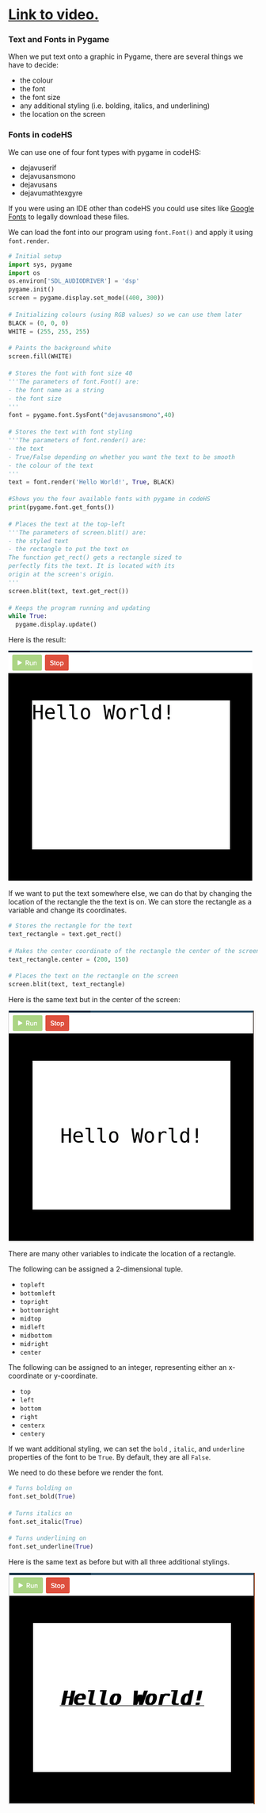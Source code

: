 # [Link to video.](https://www.youtube.com/watch?v=amCoC07twSo&list=PLVD25niNi0BlwZxjcVF6-vcOdAicWlRjC)

### Text and Fonts in Pygame

When we put text onto a graphic in Pygame, there are several things we have to decide:

* the colour
* the font
* the font size
* any additional styling (i.e. bolding, italics, and underlining) 
* the location on the screen

### Fonts in codeHS

We can use one of four font types with pygame in codeHS:

* dejavuserif
* dejavusansmono
* dejavusans
* dejavumathtexgyre

If you were using an IDE other than codeHS you could use sites like [Google Fonts](http://fonts.google.com) to legally download these files. 

We can load the font into our program using `font.Font()` and apply it using `font.render`.

```python
# Initial setup
import sys, pygame
import os
os.environ['SDL_AUDIODRIVER'] = 'dsp'
pygame.init()
screen = pygame.display.set_mode((400, 300))

# Initializing colours (using RGB values) so we can use them later
BLACK = (0, 0, 0)
WHITE = (255, 255, 255)

# Paints the background white
screen.fill(WHITE)

# Stores the font with font size 40
'''The parameters of font.Font() are:
- the font name as a string
- the font size
'''
font = pygame.font.SysFont("dejavusansmono",40)

# Stores the text with font styling
'''The parameters of font.render() are:
- the text
- True/False depending on whether you want the text to be smooth
- the colour of the text
'''
text = font.render('Hello World!', True, BLACK)

#Shows you the four available fonts with pygame in codeHS
print(pygame.font.get_fonts())

# Places the text at the top-left
'''The parameters of screen.blit() are:
- the styled text
- the rectangle to put the text on
The function get_rect() gets a rectangle sized to
perfectly fits the text. It is located with its 
origin at the screen's origin.
'''
screen.blit(text, text.get_rect())

# Keeps the program running and updating
while True:
  pygame.display.update()
```

Here is the result:

![](../Images/Pygame_Hello_World_codeHS.png)

If we want to put the text somewhere else, we can do that by changing the location of the rectangle the the text is on. We can store the rectangle as a variable and change its coordinates.

```python
# Stores the rectangle for the text
text_rectangle = text.get_rect()

# Makes the center coordinate of the rectangle the center of the screen
text_rectangle.center = (200, 150)  

# Places the text on the rectangle on the screen
screen.blit(text, text_rectangle)
```

Here is the same text but in the center of the screen:

![](../Images/Pygame_Hello_World_Center_codeHS.png)

There are many other variables to indicate the location of a rectangle.

The following can be assigned a 2-dimensional tuple.

* `topleft`
* `bottomleft`
* `topright`
* `bottomright`
* `midtop`
* `midleft`
* `midbottom`
* `midright`
* `center`

The following can be assigned to an integer, representing either an x-coordinate or y-coordinate.

* `top`
* `left`
* `bottom`
* `right`
* `centerx`
* `centery`

If we want additional styling, we can set the `bold` , `italic`, and `underline` properties of the font to be `True`. By default, they are all `False`.

We need to do these before we render the font.

```python
# Turns bolding on
font.set_bold(True)

# Turns italics on
font.set_italic(True)

# Turns underlining on
font.set_underline(True)
```

Here is the same text as before but with all three additional stylings.

![](../Images/Pygame_Hello_World_Styled_codeHS.png)
